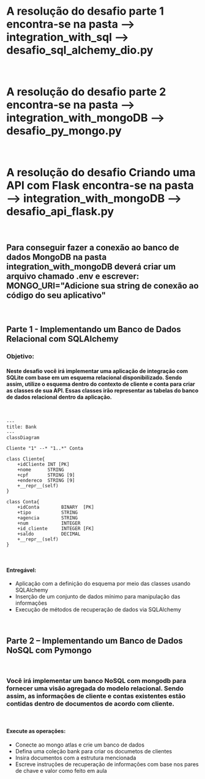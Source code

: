# A resolução do desafio parte 1 encontra-se na pasta --> integration_with_sql --> desafio_sql_alchemy_dio.py

<br/>

# A resolução do desafio parte 2 encontra-se na pasta --> integration_with_mongoDB --> desafio_py_mongo.py 

<br/>

# A resolução do desafio Criando uma API com Flask encontra-se na pasta --> integration_with_mongoDB --> desafio_api_flask.py 

<br/>

## Para conseguir fazer a conexão ao banco de dados MongoDB na pasta integration_with_mongoDB deverá criar um arquivo chamado .env e escrever: MONGO_URI="Adicione sua string de conexão ao código do seu aplicativo"

<br/>

## Parte 1 - Implementando um Banco de Dados Relacional com SQLAlchemy

### Objetivo:

#### Neste desafio você irá implementar uma aplicação de integração com SQLite com base em um esquema relacional disponibilizado. Sendo assim, utilize o esquema dentro do contexto de cliente e conta para criar as classes de sua API. Essas classes irão representar as tabelas do banco de dados relacional dentro da aplicação.

<br/>

```mermaid
---
title: Bank
---
classDiagram

Cliente "1" --* "1..*" Conta

class Cliente{
    +idCliente INT [PK]
    +nome      STRING
    +cpf       STRING [9]
    +endereco  STRING [9]
    +__repr__(self)
}

class Conta{
    +idConta        BINARY  [PK]
    +tipo           STRING
    +agencia        STRING 
    +num            INTEGER 
    +id_cliente     INTEGER [FK]
    +saldo          DECIMAL
    +__repr__(self)
}
```

<br/>

#### Entregável:

- Aplicação com a definição do esquema por meio das classes usando SQLAlchemy
- Inserção de um conjunto de dados mínimo para manipulação das informações
- Execução de métodos de recuperação de dados via SQLAlchemy

<p>
<br/>

## Parte 2 – Implementando um Banco de Dados NoSQL com Pymongo

<br/>

### Você irá implementar um banco NoSQL com mongodb para fornecer uma visão agregada do modelo relacional. Sendo assim, as informações de cliente e contas existentes estão contidas dentro de documentos de acordo com cliente.

<br/>

#### Execute as operações:

- Conecte ao mongo atlas e crie um banco de dados
- Defina uma coleção bank para criar os documetos de clientes
- Insira documentos com a estrutura mencionada
- Escreve instruções de recuperação de informações com base nos pares de chave e valor como feito em aula

</p>